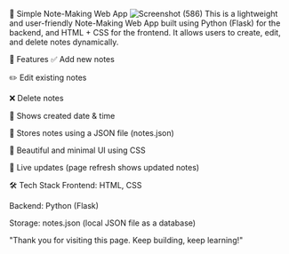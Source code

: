 📝 Simple Note-Making Web App
![Screenshot (586)](https://github.com/user-attachments/assets/3ad53515-84b6-45c5-8714-ffe3e9dc662b)
This is a lightweight and user-friendly Note-Making Web App built using Python (Flask) for the backend, and HTML + CSS for the frontend. It allows users to create, edit, and delete notes dynamically.

🚀 Features
✅ Add new notes

✏️ Edit existing notes

❌ Delete notes

📆 Shows created date & time

💾 Stores notes using a JSON file (notes.json)

🎨 Beautiful and minimal UI using CSS

🔄 Live updates (page refresh shows updated notes)

🛠️ Tech Stack
Frontend: HTML, CSS

Backend: Python (Flask)

Storage: notes.json (local JSON file as a database)

"Thank you for visiting this page. Keep building, keep learning!"
